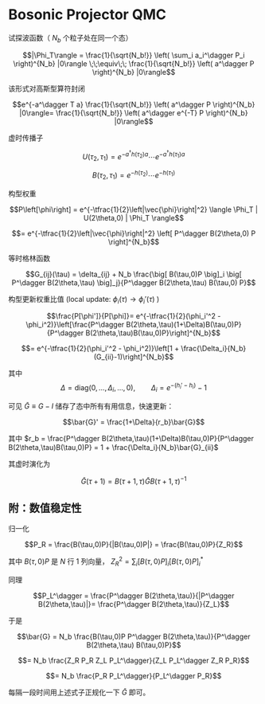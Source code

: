 # Bosonic Projector QMC

试探波函数（ $N_b$ 个粒子处在同一个态）

$$|\Phi_T\rangle = \frac{1}{\sqrt{N_b!}} \left( \sum_i a_i^\dagger P_i \right)^{N_b} |0\rangle \;\;\equiv\;\; \frac{1}{\sqrt{N_b!}} \left( a^\dagger P \right)^{N_b} |0\rangle$$

该形式对高斯型算符封闭

$$e^{-a^\dagger T a}  \frac{1}{\sqrt{N_b!}} \left( a^\dagger P \right)^{N_b} |0\rangle= \frac{1}{\sqrt{N_b!}} \left( a^\dagger e^{-T} P \right)^{N_b} |0\rangle$$

虚时传播子

$$U(\tau_2,\tau_1) = e^{-a^\dagger h(\tau_2) a} \cdots e^{-a^\dagger h(\tau_1)a}$$

$$B(\tau_2,\tau_1) = e^{-h(\tau_2)} \cdots e^{-h(\tau_1)}$$

构型权重

$$P\left[\phi\right] = e^{-\tfrac{1}{2}\left|\vec{\phi}\right|^2}  \langle \Phi_T | U(2\theta,0) | \Phi_T \rangle$$

$$= e^{-\tfrac{1}{2}\left|\vec{\phi}\right|^2} \left[ P^\dagger B(2\theta,0) P \right]^{N_b}$$

等时格林函数

$$G_{ij}(\tau) = \delta_{ij} + N_b  \frac{\big[ B(\tau,0)P \big]_i  \big[ P^\dagger B(2\theta,\tau) \big]_j}{P^\dagger B(2\theta,\tau) B(\tau,0) P}$$

构型更新权重比值 (local update:  $\phi_i(\tau) \to \phi_i'(\tau)$ )

$$\frac{P[\phi']}{P[\phi]}= e^{-\tfrac{1}{2}(\phi_i'^2 - \phi_i^2)}\left[\frac{P^\dagger B(2\theta,\tau)(1+\Delta)B(\tau,0)P}{P^\dagger B(2\theta,\tau)B(\tau,0)P}\right]^{N_b}$$

$$= e^{-\tfrac{1}{2}(\phi_i'^2 - \phi_i^2)}\left[1 + \frac{\Delta_i}{N_b}(G_{ii}-1)\right]^{N_b}$$

其中
$$\Delta = \mathrm{diag}(0,\dots,\Delta_i,\dots,0),\qquad\Delta_i = e^{-(h_i' - h_i)} - 1$$

可见 $\bar{G} \equiv G - I$ 储存了态中所有有用信息，快速更新：

$$\bar{G}' = \frac{1+\Delta}{r_b}\bar{G}$$

其中 $r_b = \frac{P^\dagger B(2\theta,\tau)(1+\Delta)B(\tau,0)P}{P^\dagger B(2\theta,\tau)B(\tau,0)P} = 1 + \frac{\Delta_i}{N_b}\bar{G}_{ii}$

其虚时演化为

$$\bar{G}(\tau+1) = B(\tau+1,\tau)  \bar{G}  B(\tau+1,\tau)^{-1}$$

## 附：数值稳定性

归一化

$$P_R = \frac{B(\tau,0)P}{|B(\tau,0)P|} = \frac{B(\tau,0)P}{Z_R}$$

其中 $B(\tau,0)P$ 是 $N$ 行 1 列向量， $Z_R^2 = \sum_i \big[ B(\tau,0)P \big]_i  \big[ B(\tau,0)P \big]_i^*$

同理

$$P_L^\dagger = \frac{P^\dagger B(2\theta,\tau)}{|P^\dagger B(2\theta,\tau)|}= \frac{P^\dagger B(2\theta,\tau)}{Z_L}$$


于是

$$\bar{G} = N_b  \frac{B(\tau,0)P  P^\dagger B(2\theta,\tau)}{P^\dagger B(2\theta,\tau) B(\tau,0)P}$$

$$= N_b  \frac{Z_R P_R  Z_L P_L^\dagger}{Z_L P_L^\dagger  Z_R P_R}$$

$$= N_b  \frac{P_R P_L^\dagger}{P_L^\dagger P_R}$$

每隔一段时间用上述式子正规化一下 $\bar{G}$ 即可。
